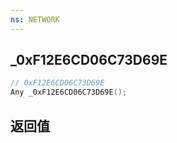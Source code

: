 ```yaml
---
ns: NETWORK
---
```

## _0xF12E6CD06C73D69E

```c
// 0xF12E6CD06C73D69E
Any _0xF12E6CD06C73D69E();
```


## 返回值
